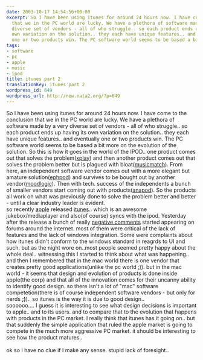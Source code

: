 ```yaml
---
date: 2003-10-17 14:54:56+00:00
excerpt: So I have been using itunes for around 24 hours now. I have come to the conclusion
  that we in the PC world are lucky. We have a plethora of software made by a very
  diverse set of vendors - all of who struggle.. so each product ends up having its
  own variation on the solution.. they each have unique features.. and eventually
  one or two products win. The PC software world seems to be based a bit mo...
tags:
- software
- pc
- apple
- music
- ipod
title: itunes part 2
translationKey: itunes part 2
wordpress_id: 649
wordpress_url: http://new.nata2.org/?p=649
---
```


So I have been using itunes for around 24 hours now. I have come to the conclusion that we in the PC world are lucky. We have a plethora of software made by a very diverse set of vendors - all of who struggle.. so each product ends up having its own variation on the solution.. they each have unique features.. and eventually one or two products win. The PC software world seems to be based a bit more on the evolution of the solution. So this is how it goes in the world of the IPOD.. one product comes out that solves the problem(<a href="http://www.mediafour.com/products/xplay/">xplay</a>) and then another product comes out that solves the problem better but is plagued with bloat(<a href="http://www.musicmatch.com">musicmatch</a>). From here, an independent software vendor comes out with a more elegant but amature solution(<a href="http://www.ephpod.com">ephpod</a>) and survives to be bought out by another vendor(<a href="http://www.moodlogic.com">moodlogic</a>). Then with tech. success of the independents a bunch of smaller vendors start coming out with products(<a href="http://www.redchairsoftware.com/anapod/">anapod</a>). So the products all work on what was previously done to solve the problem better and better - until a clear industry leader is evident. <br/>so recently <a href="http://www.apple.com">apple</a> released <a href="http://www.itunes.com">itunes</a>.. which is an awesome jukebox/mediaplayer and also(of course) syncs with the ipod. Yesterday after the release a bunch of really <a href="http://ipodlounge.com/forums/forumdisplay.php?s=&amp;forumid=45">negative comments</a> started appearing on forums around the internet. most of them were critical of the lack of features and the lack of windows integration. Some were complaints about how itunes didn't conform to the windows standard in reagrds to UI and such. but as the night wore on..most people seemed pretty happy about the whole deal.. witnessing this I started to think about what was happening.. and then I remembered that in the mac world there is one vendor that creates pretty good applications(unlike the pc world <a href="http://www.microsoft.com">:)</a>). but in the mac world - it seems that design and evolution of products is done inside apple(the corp) and that all of the innovation comes for their uncanny ability to identify good design. so there isn't a lot of "mac" software competetion(there is of course independent software vendors - but only for nerds <b>;)</b>).. so itunes is the way it is due to good design.. <br/>soooooo.... I guess it is interesting to see what design decisions is important to apple.. and to its users. and to compare that to the evolution that happens with products in the PC market. I really think that itunes has it going on.. but that suddenly the simple application that ruled the apple market is going to compete in the much more aggressive PC market. it should be interesting to see how the product matures.. <br/><br/>ok so I have no clue if I make any sense. stupid lack of foresight..